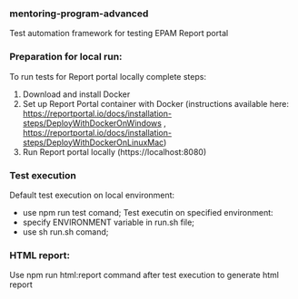 ### mentoring-program-advanced
Test automation framework for testing EPAM Report portal

### Preparation for local run:
To run tests for Report portal locally complete steps:
  1. Download and install Docker
  2. Set up Report Portal container with Docker (instructions available here: https://reportportal.io/docs/installation-steps/DeployWithDockerOnWindows ,
  https://reportportal.io/docs/installation-steps/DeployWithDockerOnLinuxMac)
  3. Run Report portal locally (https://localhost:8080)

### Test execution 
Default test execution on local environment:
  - use npm run test comand;
Test executin on specified environment:
  - specify ENVIRONMENT variable in run.sh file;
  - use sh run.sh comand;
### HTML report:
Use npm run html:report command after test execution to generate html report
